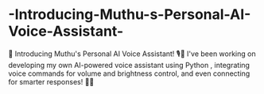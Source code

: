 # -Introducing-Muthu-s-Personal-AI-Voice-Assistant-
🚀 Introducing Muthu's Personal AI Voice Assistant! 🎙️🤖  I've been working on developing my own AI-powered voice assistant using Python , integrating voice commands for volume and brightness control, and even connecting for smarter responses! 🧠💡  
